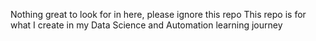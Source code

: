 <!-- https://pythonprogramming.net/change-show-new-frame-tkinter/ -->

Nothing great to look for in here, please ignore this repo
This repo is for what I create in my Data Science and Automation learning journey
